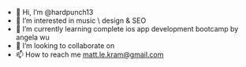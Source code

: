 - 👋 Hi, I’m @hardpunch13
- 👀 I’m interested in music \ design & SEO
- 🌱 I’m currently learning complete ios app development bootcamp by angela wu
- 💞️ I’m looking to collaborate on 
- 📫 How to reach me matt.le.kram@gmail.com

<!---
hardpunch13/hardpunch13 is a ✨ special ✨ repository because its `README.md` (this file) appears on your GitHub profile.
You can click the Preview link to take a look at your changes.
--->
